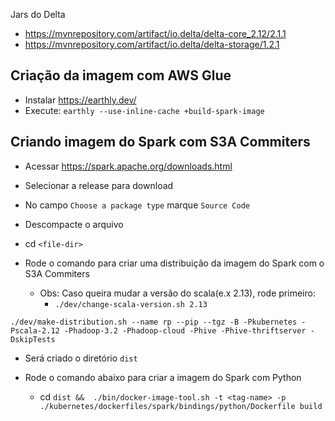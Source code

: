  
Jars do Delta
- https://mvnrepository.com/artifact/io.delta/delta-core_2.12/2.1.1
- https://mvnrepository.com/artifact/io.delta/delta-storage/1.2.1

## Criação da imagem com AWS Glue
- Instalar https://earthly.dev/
- Execute: ```earthly --use-inline-cache +build-spark-image```

## Criando imagem do Spark com S3A Commiters

- Acessar https://spark.apache.org/downloads.html
- Selecionar a release para download 
- No campo `Choose a package type` marque `Source Code`
- Descompacte o arquivo
- cd `<file-dir>`
- Rode o comando para criar uma distribuição da imagem do Spark com o S3A Commiters

  - Obs: Caso queira mudar a versão do scala(e.x 2.13), rode primeiro:
    - `./dev/change-scala-version.sh 2.13`
```
./dev/make-distribution.sh --name rp --pip --tgz -B -Pkubernetes -Pscala-2.12 -Phadoop-3.2 -Phadoop-cloud -Phive -Phive-thriftserver -DskipTests
```


- Será criado o diretório `dist`

- Rode o comando abaixo para criar a imagem do Spark com Python
  - cd `dist && 
   ./bin/docker-image-tool.sh -t <tag-name> -p ./kubernetes/dockerfiles/spark/bindings/python/Dockerfile build`

